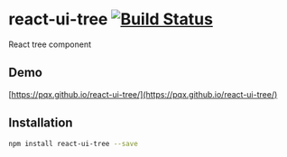 # react-ui-tree [![Build Status](https://travis-ci.org/pqx/react-ui-tree.svg)](https://travis-ci.org/pqx/react-ui-tree)
React tree component
## Demo
[https://pqx.github.io/react-ui-tree/](https://pqx.github.io/react-ui-tree/)
## Installation
``` sh
npm install react-ui-tree --save
```
